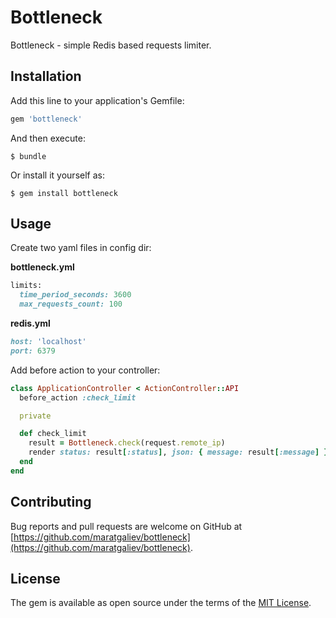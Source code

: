 # Bottleneck

Bottleneck - simple Redis based requests limiter.

## Installation

Add this line to your application's Gemfile:

```ruby
gem 'bottleneck'
```

And then execute:

    $ bundle

Or install it yourself as:

    $ gem install bottleneck

## Usage

Create two yaml files in config dir:

**bottleneck.yml**

```ruby
limits:
  time_period_seconds: 3600
  max_requests_count: 100
```
**redis.yml**

```ruby
host: 'localhost'
port: 6379
```

Add before action to your controller:
```ruby
class ApplicationController < ActionController::API
  before_action :check_limit

  private

  def check_limit
    result = Bottleneck.check(request.remote_ip)
    render status: result[:status], json: { message: result[:message] }
  end
end
```

## Contributing

Bug reports and pull requests are welcome on GitHub at [https://github.com/maratgaliev/bottleneck](https://github.com/maratgaliev/bottleneck).

## License

The gem is available as open source under the terms of the [MIT License](https://opensource.org/licenses/MIT).
